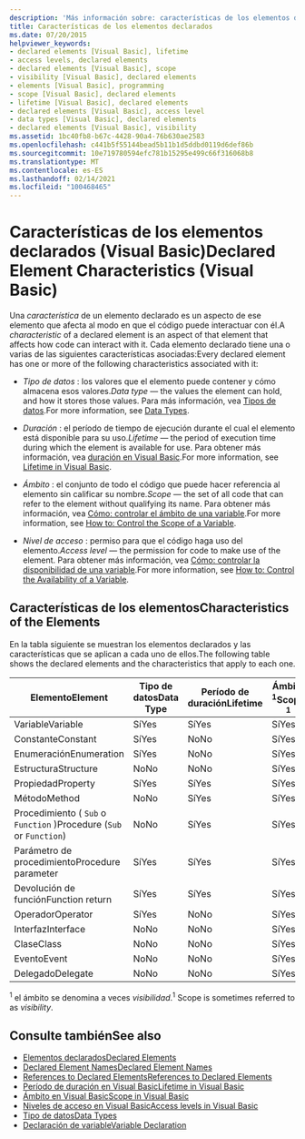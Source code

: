 ```yaml
---
description: 'Más información sobre: características de los elementos declarados (Visual Basic)'
title: Características de los elementos declarados
ms.date: 07/20/2015
helpviewer_keywords:
- declared elements [Visual Basic], lifetime
- access levels, declared elements
- declared elements [Visual Basic], scope
- visibility [Visual Basic], declared elements
- elements [Visual Basic], programming
- scope [Visual Basic], declared elements
- lifetime [Visual Basic], declared elements
- declared elements [Visual Basic], access level
- data types [Visual Basic], declared elements
- declared elements [Visual Basic], visibility
ms.assetid: 1bc40fb8-b67c-4428-90a4-76b630ae2583
ms.openlocfilehash: c441b5f55144bead5b11b1d5ddbd0119d6def86b
ms.sourcegitcommit: 10e719780594efc781b15295e499c66f316068b8
ms.translationtype: MT
ms.contentlocale: es-ES
ms.lasthandoff: 02/14/2021
ms.locfileid: "100468465"
---
```

# <a name="declared-element-characteristics-visual-basic"></a><span data-ttu-id="5df1b-103">Características de los elementos declarados (Visual Basic)</span><span class="sxs-lookup"><span data-stu-id="5df1b-103">Declared Element Characteristics (Visual Basic)</span></span>

<span data-ttu-id="5df1b-104">Una *característica* de un elemento declarado es un aspecto de ese elemento que afecta al modo en que el código puede interactuar con él.</span><span class="sxs-lookup"><span data-stu-id="5df1b-104">A *characteristic* of a declared element is an aspect of that element that affects how code can interact with it.</span></span> <span data-ttu-id="5df1b-105">Cada elemento declarado tiene una o varias de las siguientes características asociadas:</span><span class="sxs-lookup"><span data-stu-id="5df1b-105">Every declared element has one or more of the following characteristics associated with it:</span></span>  
  
- <span data-ttu-id="5df1b-106">*Tipo de datos* : los valores que el elemento puede contener y cómo almacena esos valores.</span><span class="sxs-lookup"><span data-stu-id="5df1b-106">*Data type* — the values the element can hold, and how it stores those values.</span></span> <span data-ttu-id="5df1b-107">Para más información, vea [Tipos de datos](../../../language-reference/data-types/index.md).</span><span class="sxs-lookup"><span data-stu-id="5df1b-107">For more information, see [Data Types](../../../language-reference/data-types/index.md).</span></span>  
  
- <span data-ttu-id="5df1b-108">*Duración* : el período de tiempo de ejecución durante el cual el elemento está disponible para su uso.</span><span class="sxs-lookup"><span data-stu-id="5df1b-108">*Lifetime* — the period of execution time during which the element is available for use.</span></span> <span data-ttu-id="5df1b-109">Para obtener más información, vea [duración en Visual Basic](lifetime.md).</span><span class="sxs-lookup"><span data-stu-id="5df1b-109">For more information, see [Lifetime in Visual Basic](lifetime.md).</span></span>  
  
- <span data-ttu-id="5df1b-110">*Ámbito* : el conjunto de todo el código que puede hacer referencia al elemento sin calificar su nombre.</span><span class="sxs-lookup"><span data-stu-id="5df1b-110">*Scope* — the set of all code that can refer to the element without qualifying its name.</span></span> <span data-ttu-id="5df1b-111">Para obtener más información, vea [Cómo: controlar el ámbito de una variable](how-to-control-the-scope-of-a-variable.md).</span><span class="sxs-lookup"><span data-stu-id="5df1b-111">For more information, see [How to: Control the Scope of a Variable](how-to-control-the-scope-of-a-variable.md).</span></span>  
  
- <span data-ttu-id="5df1b-112">*Nivel de acceso* : permiso para que el código haga uso del elemento.</span><span class="sxs-lookup"><span data-stu-id="5df1b-112">*Access level* — the permission for code to make use of the element.</span></span> <span data-ttu-id="5df1b-113">Para obtener más información, vea [Cómo: controlar la disponibilidad de una variable](how-to-control-the-availability-of-a-variable.md).</span><span class="sxs-lookup"><span data-stu-id="5df1b-113">For more information, see [How to: Control the Availability of a Variable](how-to-control-the-availability-of-a-variable.md).</span></span>  
  
## <a name="characteristics-of-the-elements"></a><span data-ttu-id="5df1b-114">Características de los elementos</span><span class="sxs-lookup"><span data-stu-id="5df1b-114">Characteristics of the Elements</span></span>  

 <span data-ttu-id="5df1b-115">En la tabla siguiente se muestran los elementos declarados y las características que se aplican a cada uno de ellos.</span><span class="sxs-lookup"><span data-stu-id="5df1b-115">The following table shows the declared elements and the characteristics that apply to each one.</span></span>  
  
|<span data-ttu-id="5df1b-116">Elemento</span><span class="sxs-lookup"><span data-stu-id="5df1b-116">Element</span></span>|<span data-ttu-id="5df1b-117">Tipo de datos</span><span class="sxs-lookup"><span data-stu-id="5df1b-117">Data Type</span></span>|<span data-ttu-id="5df1b-118">Período de duración</span><span class="sxs-lookup"><span data-stu-id="5df1b-118">Lifetime</span></span>|<span data-ttu-id="5df1b-119">Ámbito <sup>1</sup></span><span class="sxs-lookup"><span data-stu-id="5df1b-119">Scope <sup>1</sup></span></span>|<span data-ttu-id="5df1b-120">Nivel de acceso</span><span class="sxs-lookup"><span data-stu-id="5df1b-120">Access Level</span></span>|  
|-------------|---------------|--------------|------------------------|------------------|  
|<span data-ttu-id="5df1b-121">Variable</span><span class="sxs-lookup"><span data-stu-id="5df1b-121">Variable</span></span>|<span data-ttu-id="5df1b-122">Sí</span><span class="sxs-lookup"><span data-stu-id="5df1b-122">Yes</span></span>|<span data-ttu-id="5df1b-123">Sí</span><span class="sxs-lookup"><span data-stu-id="5df1b-123">Yes</span></span>|<span data-ttu-id="5df1b-124">Sí</span><span class="sxs-lookup"><span data-stu-id="5df1b-124">Yes</span></span>|<span data-ttu-id="5df1b-125">Sí</span><span class="sxs-lookup"><span data-stu-id="5df1b-125">Yes</span></span>|  
|<span data-ttu-id="5df1b-126">Constante</span><span class="sxs-lookup"><span data-stu-id="5df1b-126">Constant</span></span>|<span data-ttu-id="5df1b-127">Sí</span><span class="sxs-lookup"><span data-stu-id="5df1b-127">Yes</span></span>|<span data-ttu-id="5df1b-128">No</span><span class="sxs-lookup"><span data-stu-id="5df1b-128">No</span></span>|<span data-ttu-id="5df1b-129">Sí</span><span class="sxs-lookup"><span data-stu-id="5df1b-129">Yes</span></span>|<span data-ttu-id="5df1b-130">Sí</span><span class="sxs-lookup"><span data-stu-id="5df1b-130">Yes</span></span>|  
|<span data-ttu-id="5df1b-131">Enumeración</span><span class="sxs-lookup"><span data-stu-id="5df1b-131">Enumeration</span></span>|<span data-ttu-id="5df1b-132">Sí</span><span class="sxs-lookup"><span data-stu-id="5df1b-132">Yes</span></span>|<span data-ttu-id="5df1b-133">No</span><span class="sxs-lookup"><span data-stu-id="5df1b-133">No</span></span>|<span data-ttu-id="5df1b-134">Sí</span><span class="sxs-lookup"><span data-stu-id="5df1b-134">Yes</span></span>|<span data-ttu-id="5df1b-135">Sí</span><span class="sxs-lookup"><span data-stu-id="5df1b-135">Yes</span></span>|  
|<span data-ttu-id="5df1b-136">Estructura</span><span class="sxs-lookup"><span data-stu-id="5df1b-136">Structure</span></span>|<span data-ttu-id="5df1b-137">No</span><span class="sxs-lookup"><span data-stu-id="5df1b-137">No</span></span>|<span data-ttu-id="5df1b-138">No</span><span class="sxs-lookup"><span data-stu-id="5df1b-138">No</span></span>|<span data-ttu-id="5df1b-139">Sí</span><span class="sxs-lookup"><span data-stu-id="5df1b-139">Yes</span></span>|<span data-ttu-id="5df1b-140">Sí</span><span class="sxs-lookup"><span data-stu-id="5df1b-140">Yes</span></span>|  
|<span data-ttu-id="5df1b-141">Propiedad</span><span class="sxs-lookup"><span data-stu-id="5df1b-141">Property</span></span>|<span data-ttu-id="5df1b-142">Sí</span><span class="sxs-lookup"><span data-stu-id="5df1b-142">Yes</span></span>|<span data-ttu-id="5df1b-143">Sí</span><span class="sxs-lookup"><span data-stu-id="5df1b-143">Yes</span></span>|<span data-ttu-id="5df1b-144">Sí</span><span class="sxs-lookup"><span data-stu-id="5df1b-144">Yes</span></span>|<span data-ttu-id="5df1b-145">Sí</span><span class="sxs-lookup"><span data-stu-id="5df1b-145">Yes</span></span>|  
|<span data-ttu-id="5df1b-146">Método</span><span class="sxs-lookup"><span data-stu-id="5df1b-146">Method</span></span>|<span data-ttu-id="5df1b-147">No</span><span class="sxs-lookup"><span data-stu-id="5df1b-147">No</span></span>|<span data-ttu-id="5df1b-148">Sí</span><span class="sxs-lookup"><span data-stu-id="5df1b-148">Yes</span></span>|<span data-ttu-id="5df1b-149">Sí</span><span class="sxs-lookup"><span data-stu-id="5df1b-149">Yes</span></span>|<span data-ttu-id="5df1b-150">Sí</span><span class="sxs-lookup"><span data-stu-id="5df1b-150">Yes</span></span>|  
|<span data-ttu-id="5df1b-151">Procedimiento ( `Sub` o `Function` )</span><span class="sxs-lookup"><span data-stu-id="5df1b-151">Procedure (`Sub` or `Function`)</span></span>|<span data-ttu-id="5df1b-152">No</span><span class="sxs-lookup"><span data-stu-id="5df1b-152">No</span></span>|<span data-ttu-id="5df1b-153">Sí</span><span class="sxs-lookup"><span data-stu-id="5df1b-153">Yes</span></span>|<span data-ttu-id="5df1b-154">Sí</span><span class="sxs-lookup"><span data-stu-id="5df1b-154">Yes</span></span>|<span data-ttu-id="5df1b-155">Sí</span><span class="sxs-lookup"><span data-stu-id="5df1b-155">Yes</span></span>|  
|<span data-ttu-id="5df1b-156">Parámetro de procedimiento</span><span class="sxs-lookup"><span data-stu-id="5df1b-156">Procedure parameter</span></span>|<span data-ttu-id="5df1b-157">Sí</span><span class="sxs-lookup"><span data-stu-id="5df1b-157">Yes</span></span>|<span data-ttu-id="5df1b-158">Sí</span><span class="sxs-lookup"><span data-stu-id="5df1b-158">Yes</span></span>|<span data-ttu-id="5df1b-159">Sí</span><span class="sxs-lookup"><span data-stu-id="5df1b-159">Yes</span></span>|<span data-ttu-id="5df1b-160">No</span><span class="sxs-lookup"><span data-stu-id="5df1b-160">No</span></span>|  
|<span data-ttu-id="5df1b-161">Devolución de función</span><span class="sxs-lookup"><span data-stu-id="5df1b-161">Function return</span></span>|<span data-ttu-id="5df1b-162">Sí</span><span class="sxs-lookup"><span data-stu-id="5df1b-162">Yes</span></span>|<span data-ttu-id="5df1b-163">Sí</span><span class="sxs-lookup"><span data-stu-id="5df1b-163">Yes</span></span>|<span data-ttu-id="5df1b-164">Sí</span><span class="sxs-lookup"><span data-stu-id="5df1b-164">Yes</span></span>|<span data-ttu-id="5df1b-165">No</span><span class="sxs-lookup"><span data-stu-id="5df1b-165">No</span></span>|  
|<span data-ttu-id="5df1b-166">Operador</span><span class="sxs-lookup"><span data-stu-id="5df1b-166">Operator</span></span>|<span data-ttu-id="5df1b-167">Sí</span><span class="sxs-lookup"><span data-stu-id="5df1b-167">Yes</span></span>|<span data-ttu-id="5df1b-168">No</span><span class="sxs-lookup"><span data-stu-id="5df1b-168">No</span></span>|<span data-ttu-id="5df1b-169">Sí</span><span class="sxs-lookup"><span data-stu-id="5df1b-169">Yes</span></span>|<span data-ttu-id="5df1b-170">Sí</span><span class="sxs-lookup"><span data-stu-id="5df1b-170">Yes</span></span>|  
|<span data-ttu-id="5df1b-171">Interfaz</span><span class="sxs-lookup"><span data-stu-id="5df1b-171">Interface</span></span>|<span data-ttu-id="5df1b-172">No</span><span class="sxs-lookup"><span data-stu-id="5df1b-172">No</span></span>|<span data-ttu-id="5df1b-173">No</span><span class="sxs-lookup"><span data-stu-id="5df1b-173">No</span></span>|<span data-ttu-id="5df1b-174">Sí</span><span class="sxs-lookup"><span data-stu-id="5df1b-174">Yes</span></span>|<span data-ttu-id="5df1b-175">Sí</span><span class="sxs-lookup"><span data-stu-id="5df1b-175">Yes</span></span>|  
|<span data-ttu-id="5df1b-176">Clase</span><span class="sxs-lookup"><span data-stu-id="5df1b-176">Class</span></span>|<span data-ttu-id="5df1b-177">No</span><span class="sxs-lookup"><span data-stu-id="5df1b-177">No</span></span>|<span data-ttu-id="5df1b-178">No</span><span class="sxs-lookup"><span data-stu-id="5df1b-178">No</span></span>|<span data-ttu-id="5df1b-179">Sí</span><span class="sxs-lookup"><span data-stu-id="5df1b-179">Yes</span></span>|<span data-ttu-id="5df1b-180">Sí</span><span class="sxs-lookup"><span data-stu-id="5df1b-180">Yes</span></span>|  
|<span data-ttu-id="5df1b-181">Evento</span><span class="sxs-lookup"><span data-stu-id="5df1b-181">Event</span></span>|<span data-ttu-id="5df1b-182">No</span><span class="sxs-lookup"><span data-stu-id="5df1b-182">No</span></span>|<span data-ttu-id="5df1b-183">No</span><span class="sxs-lookup"><span data-stu-id="5df1b-183">No</span></span>|<span data-ttu-id="5df1b-184">Sí</span><span class="sxs-lookup"><span data-stu-id="5df1b-184">Yes</span></span>|<span data-ttu-id="5df1b-185">Sí</span><span class="sxs-lookup"><span data-stu-id="5df1b-185">Yes</span></span>|  
|<span data-ttu-id="5df1b-186">Delegado</span><span class="sxs-lookup"><span data-stu-id="5df1b-186">Delegate</span></span>|<span data-ttu-id="5df1b-187">No</span><span class="sxs-lookup"><span data-stu-id="5df1b-187">No</span></span>|<span data-ttu-id="5df1b-188">No</span><span class="sxs-lookup"><span data-stu-id="5df1b-188">No</span></span>|<span data-ttu-id="5df1b-189">Sí</span><span class="sxs-lookup"><span data-stu-id="5df1b-189">Yes</span></span>|<span data-ttu-id="5df1b-190">Sí</span><span class="sxs-lookup"><span data-stu-id="5df1b-190">Yes</span></span>|  
  
 <span data-ttu-id="5df1b-191"><sup>1</sup> el ámbito se denomina a veces *visibilidad*.</span><span class="sxs-lookup"><span data-stu-id="5df1b-191"><sup>1</sup> Scope is sometimes referred to as *visibility*.</span></span>  
  
## <a name="see-also"></a><span data-ttu-id="5df1b-192">Consulte también</span><span class="sxs-lookup"><span data-stu-id="5df1b-192">See also</span></span>

- [<span data-ttu-id="5df1b-193">Elementos declarados</span><span class="sxs-lookup"><span data-stu-id="5df1b-193">Declared Elements</span></span>](index.md)
- [<span data-ttu-id="5df1b-194">Declared Element Names</span><span class="sxs-lookup"><span data-stu-id="5df1b-194">Declared Element Names</span></span>](declared-element-names.md)
- [<span data-ttu-id="5df1b-195">References to Declared Elements</span><span class="sxs-lookup"><span data-stu-id="5df1b-195">References to Declared Elements</span></span>](references-to-declared-elements.md)
- [<span data-ttu-id="5df1b-196">Período de duración en Visual Basic</span><span class="sxs-lookup"><span data-stu-id="5df1b-196">Lifetime in Visual Basic</span></span>](lifetime.md)
- [<span data-ttu-id="5df1b-197">Ámbito en Visual Basic</span><span class="sxs-lookup"><span data-stu-id="5df1b-197">Scope in Visual Basic</span></span>](scope.md)
- [<span data-ttu-id="5df1b-198">Niveles de acceso en Visual Basic</span><span class="sxs-lookup"><span data-stu-id="5df1b-198">Access levels in Visual Basic</span></span>](access-levels.md)
- [<span data-ttu-id="5df1b-199">Tipo de datos</span><span class="sxs-lookup"><span data-stu-id="5df1b-199">Data Types</span></span>](../data-types/index.md)
- [<span data-ttu-id="5df1b-200">Declaración de variable</span><span class="sxs-lookup"><span data-stu-id="5df1b-200">Variable Declaration</span></span>](../variables/variable-declaration.md)
